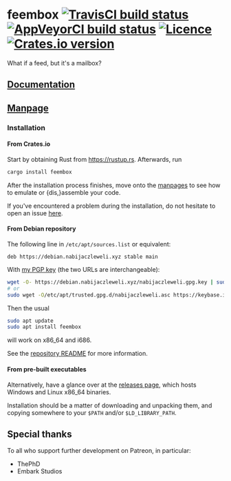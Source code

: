 # feembox [![TravisCI build status](https://travis-ci.com/nabijaczleweli/feembox.svg?branch=trunk)](https://travis-ci.com/nabijaczleweli/feembox) [![AppVeyorCI build status](https://ci.appveyor.com/api/projects/status/hricwh1vkkj0wiwo?svg=true)](https://ci.appveyor.com/project/nabijaczleweli/feembox/branch/trunk) [![Licence](https://img.shields.io/badge/license-MIT-blue.svg?style=flat)](LICENSE) [![Crates.io version](https://meritbadge.herokuapp.com/feembox)](https://crates.io/crates/feembox)
What if a feed, but it's a mailbox?

## [Documentation](https://rawcdn.githack.com/nabijaczleweli/feembox/doc/feembox/index.html)
## [Manpage](https://rawcdn.githack.com/nabijaczleweli/feembox/man/feembox.1.html)

### Installation

#### From Crates.io

Start by obtaining Rust from https://rustup.rs.
Afterwards, run

```sh
cargo install feembox
```

After the installation process finishes,
  move onto the [manpages](https://rawcdn.githack.com/nabijaczleweli/feembox/man/feembox.1.html) to see how to emulate or {dis,}assemble your code.

If you've encountered a problem during the installation, do not hesitate to open an issue [here](https://github.com/nabijaczleweli/feembox/issues/new).

#### From Debian repository

The following line in `/etc/apt/sources.list` or equivalent:
```apt
deb https://debian.nabijaczleweli.xyz stable main
```

With [my PGP key](https://nabijaczleweli.xyz/pgp.txt) (the two URLs are interchangeable):
```sh
wget -O- https://debian.nabijaczleweli.xyz/nabijaczleweli.gpg.key | sudo apt-key add
# or
sudo wget -O/etc/apt/trusted.gpg.d/nabijaczleweli.asc https://keybase.io/nabijaczleweli/pgp_keys.asc
```

Then the usual
```sh
sudo apt update
sudo apt install feembox
```
will work on x86_64 and i686.

See the [repository README](https://debian.nabijaczleweli.xyz/README) for more information.

#### From pre-built executables

Alternatively, have a glance over at the [releases page](https://github.com/nabijaczleweli/feembox/releases), which hosts Windows and Linux x86_64 binaries.

Installation should be a matter of downloading and unpacking them, and copying somewhere to your `$PATH` and/or `$LD_LIBRARY_PATH`.

## Special thanks

To all who support further development on Patreon, in particular:

  * ThePhD
  * Embark Studios
